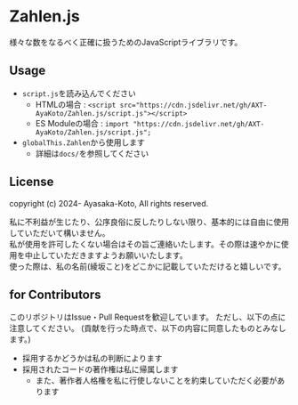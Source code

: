 # Zahlen.js

様々な数をなるべく正確に扱うためのJavaScriptライブラリです。

## Usage

- `script.js`を読み込んでください
    - HTMLの場合 : `<script src="https://cdn.jsdelivr.net/gh/AXT-AyaKoto/Zahlen.js/script.js"></script>`
    - ES Moduleの場合 : `import "https://cdn.jsdelivr.net/gh/AXT-AyaKoto/Zahlen.js/script.js";`
- `globalThis.Zahlen`から使用します
    - 詳細は`docs/`を参照してください

## License

copyright (c) 2024- Ayasaka-Koto, All rights reserved.

私に不利益が生じたり、公序良俗に反したりしない限り、基本的には自由に使用していただいて構いません。  
私が使用を許可したくない場合はその旨ご連絡いたします。その際は速やかに使用を中止していただきますようお願いいたします。  
使った際は、私の名前(綾坂こと)をどこかに記載していただけると嬉しいです。

## for Contributors

このリポジトリはIssue・Pull Requestを歓迎しています。
ただし、以下の点に注意してください。
(貢献を行った時点で、以下の内容に同意したものとみなします。)

- 採用するかどうかは私の判断によります
- 採用されたコードの著作権は私に帰属します
    - また、著作者人格権を私に行使しないことを約束していただく必要があります
